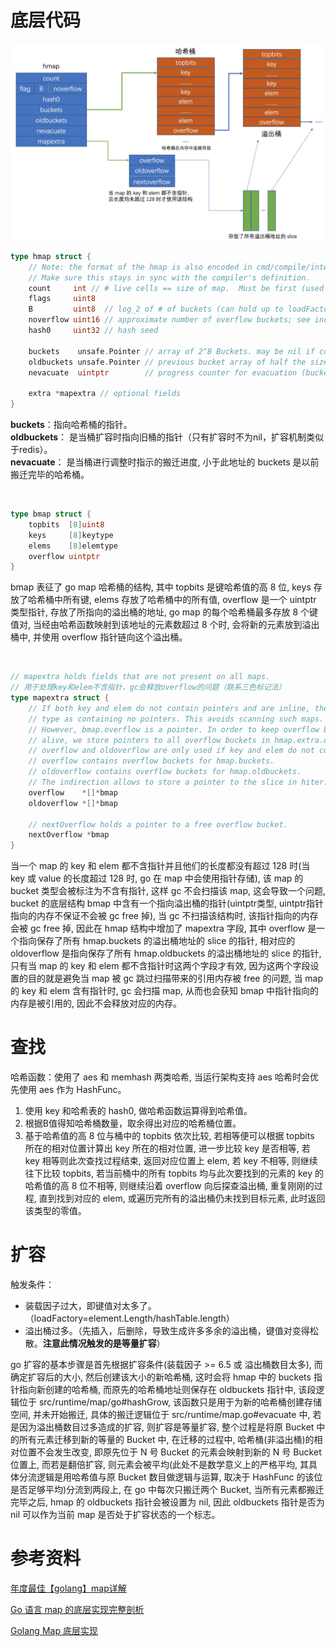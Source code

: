 # 底层代码
<img src="https://raw.githubusercontent.com/dark-tone/notes/main/Golang/imgs/4.jpg" width="700px">

``` go
type hmap struct {
	// Note: the format of the hmap is also encoded in cmd/compile/internal/gc/reflect.go.
	// Make sure this stays in sync with the compiler's definition.
	count     int // # live cells == size of map.  Must be first (used by len() builtin)
	flags     uint8
	B         uint8  // log_2 of # of buckets (can hold up to loadFactor * 2^B items)
	noverflow uint16 // approximate number of overflow buckets; see incrnoverflow for details
	hash0     uint32 // hash seed

	buckets    unsafe.Pointer // array of 2^B Buckets. may be nil if count==0.
	oldbuckets unsafe.Pointer // previous bucket array of half the size, non-nil only when growing
	nevacuate  uintptr        // progress counter for evacuation (buckets less than this have been evacuated)

	extra *mapextra // optional fields
}
```
**buckets**：指向哈希桶的指针。<br>
**oldbuckets**： 是当桶扩容时指向旧桶的指针（只有扩容时不为nil，扩容机制类似于redis）。<br>
**nevacuate**： 是当桶进行调整时指示的搬迁进度, 小于此地址的 buckets 是以前搬迁完毕的哈希桶。

<br>

``` go
type bmap struct {
    topbits  [8]uint8
    keys     [8]keytype
    elems    [8]elemtype
    overflow uintptr
}
```
bmap 表征了 go map 哈希桶的结构, 其中 topbits 是键哈希值的高 8 位, keys 存放了哈希桶中所有键, elems 存放了哈希桶中的所有值, overflow 是一个 uintptr 类型指针, 存放了所指向的溢出桶的地址, go map 的每个哈希桶最多存放 8 个键值对, 当经由哈希函数映射到该地址的元素数超过 8 个时, 会将新的元素放到溢出桶中, 并使用 overflow 指针链向这个溢出桶。

<br>

``` go
// mapextra holds fields that are not present on all maps.
// 用于处理key和elem不含指针，gc会释放overflow的问题（联系三色标记法）
type mapextra struct {
	// If both key and elem do not contain pointers and are inline, then we mark bucket
	// type as containing no pointers. This avoids scanning such maps.
	// However, bmap.overflow is a pointer. In order to keep overflow buckets
	// alive, we store pointers to all overflow buckets in hmap.extra.overflow and hmap.extra.oldoverflow.
	// overflow and oldoverflow are only used if key and elem do not contain pointers.
	// overflow contains overflow buckets for hmap.buckets.
	// oldoverflow contains overflow buckets for hmap.oldbuckets.
	// The indirection allows to store a pointer to the slice in hiter.
	overflow    *[]*bmap
	oldoverflow *[]*bmap

	// nextOverflow holds a pointer to a free overflow bucket.
	nextOverflow *bmap
}
```
当一个 map 的 key 和 elem 都不含指针并且他们的长度都没有超过 128 时(当 key 或 value 的长度超过 128 时, go 在 map 中会使用指针存储), 该 map 的 bucket 类型会被标注为不含有指针, 这样 gc 不会扫描该 map, 这会导致一个问题, bucket 的底层结构 bmap 中含有一个指向溢出桶的指针(uintptr类型, uintptr指针指向的内存不保证不会被 gc free 掉), 当 gc 不扫描该结构时, 该指针指向的内存会被 gc free 掉, 因此在 hmap 结构中增加了 mapextra 字段, 其中 overflow 是一个指向保存了所有 hmap.buckets 的溢出桶地址的 slice 的指针, 相对应的 oldoverflow 是指向保存了所有 hmap.oldbuckets 的溢出桶地址的 slice 的指针, 只有当 map 的 key 和 elem 都不含指针时这两个字段才有效, 因为这两个字段设置的目的就是避免当 map 被 gc 跳过扫描带来的引用内存被 free 的问题, 当 map 的 key 和 elem 含有指针时, gc 会扫描 map, 从而也会获知 bmap 中指针指向的内存是被引用的, 因此不会释放对应的内存。

# 查找
哈希函数：使用了 aes 和 memhash 两类哈希, 当运行架构支持 aes 哈希时会优先使用 aes 作为 HashFunc。

1. 使用 key 和哈希表的 hash0, 做哈希函数运算得到哈希值。
2. 根据B值得知哈希桶数量，取余得出对应的哈希桶位置。
3. 基于哈希值的高 8 位与桶中的 topbits 依次比较, 若相等便可以根据 topbits 所在的相对位置计算出 key 所在的相对位置, 进一步比较 key 是否相等, 若 key 相等则此次查找过程结束, 返回对应位置上 elem, 若 key 不相等, 则继续往下比较 topbits, 若当前桶中的所有 topbits 均与此次要找到的元素的 key 的哈希值的高 8 位不相等, 则继续沿着 overflow 向后探查溢出桶, 重复刚刚的过程, 直到找到对应的 elem, 或遍历完所有的溢出桶仍未找到目标元素, 此时返回该类型的零值。
 
# 扩容
触发条件：
- 装载因子过大，即键值对太多了。（loadFactory=element.Length/hashTable.length）
- 溢出桶过多。（先插入，后删除，导致生成许多多余的溢出桶，键值对变得松散。**注意此情况触发的是等量扩容**）

go 扩容的基本步骤是首先根据扩容条件(装载因子 >= 6.5 或 溢出桶数目太多), 而确定扩容后的大小, 然后创建该大小的新哈希桶, 这时会将 hmap 中的 buckets 指针指向新创建的哈希桶, 而原先的哈希桶地址则保存在 oldbuckets 指针中, 该段逻辑位于 src/runtime/map/go#hashGrow, 该函数只是用于为新的哈希桶创建存储空间, 并未开始搬迁, 具体的搬迁逻辑位于 src/runtime/map.go#evacuate 中, 若是因为溢出桶数目过多造成的扩容, 则扩容是等量扩容, 整个过程是将原 Bucket 中的所有元素迁移到新的等量的 Bucket 中, 在迁移的过程中, 哈希桶(非溢出桶)的相对位置不会发生改变, 即原先位于 N 号 Bucket 的元素会映射到新的 N 号 Bucket 位置上, 而若是翻倍扩容, 则元素会被平均(此处不是数学意义上的严格平均, 其具体分流逻辑是用哈希值与原 Bucket 数目做逻辑与运算, 取决于 HashFunc 的该位是否足够平均)分流到两段上, 在 go 中每次只搬迁两个 Bucket, 当所有元素都搬迁完毕之后, hmap 的 oldbuckets 指针会被设置为 nil, 因此 oldbuckets 指针是否为 nil 可以作为当前 map 是否处于扩容状态的一个标志。

# 参考资料
[年度最佳【golang】map详解](https://segmentfault.com/a/1190000023879178)

[Go 语言 map 的底层实现完整剖析](https://zhuanlan.zhihu.com/p/406751292)

[Golang Map 底层实现](https://blog.csdn.net/jacson__/article/details/124742748)
